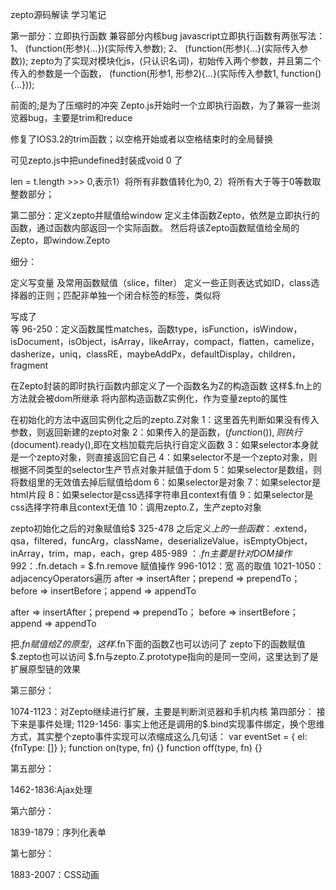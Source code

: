 zepto源码解读
学习笔记

第一部分：立即执行函数 兼容部分内核bug
javascript立即执行函数有两张写法：
1、 (function(形参){...})(实际传入参数);
2、 (function(形参){...}(实际传入参数));
zepto为了实现对模块化js，(只认识名词)，初始传入两个参数，并且第二个传入的参数是一个函数，
(function(形参1, 形参2){...}(实际传入参数1, function(){...}));

 
前面的;是为了压缩时的冲突
Zepto.js开始时一个立即执行函数，为了兼容一些浏览器bug，主要是trim和reduce

 
修复了IOS3.2的trim函数；以空格开始或者以空格结束时的全局替换

 
 
可见zepto.js中把undefined封装成void 0 了
 
len = t.length >>> 0,表示1）将所有非数值转化为0,  2）将所有大于等于0等数取整数部分；

第二部分：定义zepto并赋值给window
定义主体函数Zepto，依然是立即执行的函数，通过函数内部返回一个实际函数。
然后将该Zepto函数赋值给全局的Zepto，即window.Zepto 
 
细分：
 
定义写变量 及常用函数赋值（slice，filter）
 定义一些正则表达式如ID，class选择器的正则；匹配非单独一个闭合标签的标签，类似将<div></div>写成了<div/>等
96-250：定义函数属性matches，函数type，isFunction，isWindow，isDocument，isObject，isArray，likeArray，compact，flatten，camelize，dasherize，uniq，classRE，maybeAddPx，defaultDisplay，children，fragment
 
在Zepto封装的即时执行函数内部定义了一个函数名为Z的构造函数
这样$.fn上的方法就会被dom所继承
将内部构造函数Z实例化，作为变量zepto的属性
 
在初始化的方法中返回实例化之后的zepto.Z对象
1：这里首先判断如果没有传入参数，则返回新建的zepto对象
2：如果传入的是函数，$(function(){}) ,则执行$(document).ready(),即在文档加载完后执行自定义函数
3：如果selector本身就是一个zepto对象，则直接返回它自己
4：如果selector不是一个zepto对象，则根据不同类型的selector生产节点对象并赋值于dom
5：如果selector是数组，则将数组里的无效值去掉后赋值给dom
6：如果selector是对象
7：如果selector是html片段
8：如果selector是css选择字符串且context有值
9：如果selector是css选择字符串且context无值
10：调用zepto.Z，生产zepto对象
 
zepto初始化之后的对象赋值给$
325-478  之后定义$上的一些函数：$.extend，qsa，filtered，funcArg，className，deserializeValue，isEmptyObject，inArray，trim，map，each，grep
485-989 ：$.fn主要是针对DOM操作
992：$.fn.detach = $.fn.remove 赋值操作
996-1012：宽 高的取值
1021-1050：adjacencyOperators遍历
  after    => insertAfter；prepend  => prependTo；
before   => insertBefore；append   => appendTo
 
after    => insertAfter；prepend  => prependTo；
before   => insertBefore；append   => appendTo
 
把$.fn赋值给Z的原型，这样$.fn下面的函数Z也可以访问了
zepto下的函数赋值$.zepto也可以访问
$.fn与zepto.Z.prototype指向的是同一空间，这里达到了是扩展原型链的效果

 第三部分：
 
1074-1123：对Zepto继续进行扩展，主要是判断浏览器和手机内核
第四部分：
接下来是事件处理;
1129-1456: 事实上他还是调用的$.bind实现事件绑定，换个思维方式，其实整个zepto事件实现可以浓缩成这么几句话：
var eventSet = {
    el: {fnType: []}
};
function on(type, fn) {}
function off(type, fn) {}

第五部分：

1462-1836:Ajax处理

第六部分：

1839-1879：序列化表单

第七部分：

1883-2007：CSS动画

